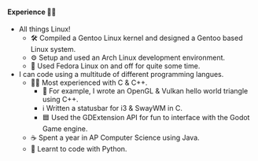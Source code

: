 #### Experience 👩‍💻
- All things Linux!
  - 🛠️ Compiled a Gentoo Linux kernel and designed a Gentoo based Linux system.
  - ⚙️ Setup and used an Arch Linux development environment.
  - 🚗 Used Fedora Linux on and off for quite some time.
- I can code using a multitude of different programming langues.
  - 👩‍🎓 Most experienced with C & C++.
    - 🔺 For example, I wrote an OpenGL & Vulkan hello world triangle using C++.
    - ℹ️ Written a statusbar for i3 & SwayWM in C.
    - 🟦 Used the GDExtension API for fun to interface with the Godot Game engine.
  - ☕ Spent a year in AP Computer Science using Java.
  - 🐍 Learnt to code with Python.
